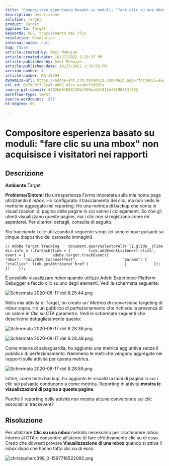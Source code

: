 ```yaml
---
title: 'Compositore esperienza basato su moduli: "fare clic su una mbox" non acquisisce i visitatori nei rapporti'
description: Descrizione
solution: Target
product: Target
applies-to: Target
keywords: KCS, tracciamento dei clic
resolution: Resolution
internal-notes: null
bug: false
article-created-by: Amol Mahajan
article-created-date: 10/27/2022 1:29:37 PM
article-published-by: Amol Mahajan
article-published-date: 10/27/2022 1:33:50 PM
version-number: 4
article-number: KA-16594
dynamics-url: https://adobe-ent.crm.dynamics.com/main.aspx?forceUCI=1&pagetype=entityrecord&etn=knowledgearticle&id=0fb16a66-fb55-ed11-bba2-6045bd006793
exl-id: 0e7dc3f7-7caf-40d2-a5ce-eccbcf1699fa
source-git-commit: 4702b69f883128bf305ec64f012ef01903f3f582
workflow-type: tm+mt
source-wordcount: '337'
ht-degree: 0%

---
```


# Compositore esperienza basato su moduli: &quot;fare clic su una mbox&quot; non acquisisce i visitatori nei rapporti

## Descrizione

<b>Ambiente</b>
Target


<b>Problema/Sintomi</b>
Ho un’esperienza Forms impostata sulla mia home page utilizzando il *mbox*. Ho configurato il tracciamento dei clic, ma non vedo le metriche aggregate nel reporting. Ho una metrica di backup che conta le visualizzazioni di pagina delle pagine in cui vanno i collegamenti. So che gli utenti visualizzano queste pagine, ma i clic non si registrano come mi aspetterei. Per ulteriori dettagli, consulta di seguito.



Sto tracciando i clic utilizzando il seguente script (ci sono cinque pulsanti su cinque diapositive del carosello immagini).




```
// Adobe Target Tracking    document.querySelectorAll('li.glide__slide div.info a').forEach(link = {        link.addEventListener('click', event = {            adobe.target.trackEvent({                    "mbox": "July2020_CarouselTest",                    "params": {                    "ctaClick": link.getAttribute('href')                }            });        })    });
```




È possibile visualizzare *mbox* quando utilizzo Adobi Experience Platform Debugger e faccio clic su uno degli elementi. Vedi la schermata seguente:



![Schermata 2020-08-17 del 8.25.44.png](https://experienceleaguecommunities.adobe.com/t5/image/serverpage/image-id/26222i8EFBFA8432501D9E/image-size/medium?v=1.0&amp;amp;px=400 "Schermata 2020-08-17 del 8.25.44.png")



Nella mia attività di Target, ho creato un’ *Metrica di conversione* targeting di *mbox* sopra. Ho un pubblico di perfezionamento che richiede la presenza di un valore in *Clic su CTA* parametro. Vedi le schermate seguenti che descrivono dettagliatamente questo:



![Schermata 2020-08-17 del 8.28.36.png](https://experienceleaguecommunities.adobe.com/t5/image/serverpage/image-id/26225i9E8B86819537BB25/image-size/medium?v=1.0&amp;amp;px=400 "Schermata 2020-08-17 del 8.28.36.png")

![Schermata 2020-08-17 del 8.28.49.png](https://experienceleaguecommunities.adobe.com/t5/image/serverpage/image-id/26223i6D9AAA0A81236A58/image-size/medium?v=1.0&amp;amp;px=400 "Schermata 2020-08-17 del 8.28.49.png")



Come misura di salvaguardia, ho aggiunto una metrica aggiuntiva senza il pubblico di perfezionamento. Nemmeno le metriche vengono aggregate nei rapporti sulle attività per questa metrica.



![Schermata 2020-08-17 del 8.28.59.png](https://experienceleaguecommunities.adobe.com/t5/image/serverpage/image-id/26224iFF036B11B2E932FC/image-size/medium?v=1.0&amp;amp;px=400 "Schermata 2020-08-17 del 8.28.59.png")



Infine, come terzo backup, ho aggiunto le visualizzazioni di pagina in cui i clic sul pulsante conducono a come metrica. Reporting di attività <b>mostra le visualizzazioni di pagina a queste pagine</b>.



Perché il reporting delle attività non mostra alcuna conversione sui clic associati al trackevent?


## Risoluzione


Per utilizzare <b>Clic su una mbox</b> metodo necessario per racchiudere *mbox* intorno al CTA e consentire all’utente di fare effettivamente clic su di esso. Credo che dovresti provare <b>Visualizzazione di una mbox</b> quando si attiva il *mbox* dopo che hanno fatto clic su di esso.



![christopherc398_0-1597716522092.png](https://experienceleaguecommunities.adobe.com/t5/image/serverpage/image-id/26237i01409F8DF7D2F948/image-size/medium?v=1.0&amp;amp;px=400)

